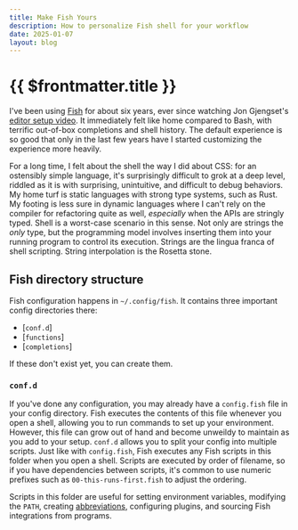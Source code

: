 ```yaml
---
title: Make Fish Yours
description: How to personalize Fish shell for your workflow
date: 2025-01-07
layout: blog
---
```


# {{ $frontmatter.title }}

I've been using [Fish](https://fishshell.com/) for about six years, ever since watching Jon Gjengset's [editor setup video](https://www.youtube.com/watch?v=ycMiMDHopNc). It immediately felt like home compared to Bash, with terrific out-of-box completions and shell history. The default experience is so good that only in the last few years have I started customizing the experience more heavily. 

For a long time, I felt about the shell the way I did about CSS: for an ostensibly simple language, it's surprisingly difficult to grok at a deep level, riddled as it is with surprising, unintuitive, and difficult to debug behaviors. My home turf is static languages with strong type systems, such as Rust. My footing is less sure in dynamic languages where I can't rely on the compiler for refactoring quite as well, *especially* when the APIs are stringly typed. Shell is a worst-case scenario in this sense. Not only are strings the *only* type, but the programming model involves inserting them into your running program to control its execution. Strings are the lingua franca of shell scripting. String interpolation is the Rosetta stone. 

## Fish directory structure

Fish configuration happens in `~/.config/fish`. It contains three important config directories there:

- [`conf.d`]
- [`functions`]
- [`completions`]

If these don't exist yet, you can create them. 

### `conf.d`

If you've done any configuration, you may already have a `config.fish` file in your config directory. Fish executes the contents of this file whenever you open a shell, allowing you to run commands to set up your environment. However, this file can grow out of hand and become unweildy to maintain as you add to your setup. `conf.d` allows you to split your config into multiple scripts. Just like with `config.fish`, Fish executes any Fish scripts in this folder when you open a shell. Scripts are executed by order of filename, so if you have dependencies between scripts, it's common to use numeric prefixes such as `00-this-runs-first.fish` to adjust the ordering. 

Scripts in this folder are useful for setting environment variables, modifying the `PATH`, creating [abbreviations](https://fishshell.com/docs/current/interactive.html#abbreviations), configuring plugins, and sourcing Fish integrations from programs. 
